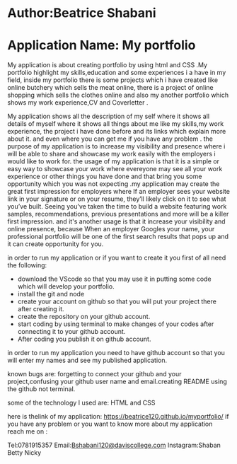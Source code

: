 

# Author:Beatrice Shabani

# Application Name: My portfolio

My application is about creating portfolio by using html and CSS .My portfolio highlight my skills,education and some experiences
i a have in my field, inside my portfolio there is some projects which i have created like online butchery which sells the meat online, there is a project of online 
shopping which sells the clothes online and also my another portfolio which shows my work experience,CV and Coverletter .

My application shows all the description of my self where it shows all details of myself where it shows all things about me like my skills,my work experience,
the project i have done before and its links which explain more about it. and even where you can get me if you have any problem . the purpose of my application
is to increase my visibility and presence where i will be able to share and showcase my work easily with the employers i would like to work for. 
the usage of my application is that it is a simple or easy way to showcase your work where evereyone may see all your work experience or other things you have done
and that bring you some opportunity which you was not expecting .my application may create the great first impression for employers where If an employer sees 
your website link in your signature or on your resume, they’ll likely click on it to see what you’ve built. 
Seeing you’ve taken the time to build a website featuring work samples, recommendations, previous presentations and more will be a killer first impression. and it's another
usage is that it increase your visibility and online presence, because When an employer Googles your name, your professional portfolio will be one of the first 
search results that pops up and it can create opportunity for you.

in order to run my application or if you want to create it you first of all need the following:

- download the VScode so that you may use it in putting some code which will develop your portfolio.
- install the git and node 
- create your account on github so that you will put your project there after creating it.
- create the repository on your github account.
- start coding by using terminal to make changes of your codes after connecting it to your github account.
- After coding you publish it on github account.

in order to run my application you need to have github account so that you will enter my names and see my published application.

known bugs are: forgetting to connect your github and your project,confusing your github user name and email.creating README using the github not terminal.

some of the technology I used are: HTML and CSS 

here is thelink of my application:
https://beatrice120.github.io/myportfolio/
if you have any problem or you want to know more about my application reach me on :

 Tel:0781915357
 Email:Bshabani120@daviscollege.com
 Instagram:Shaban Betty Nicky
 
